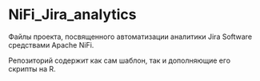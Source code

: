 # NiFi_Jira_analytics

Файлы проекта, посвященного автоматизации аналитики Jira Software средствами Apache NiFi.

Репозиторий содержит как сам шаблон, так и дополняющие его скрипты на R.
